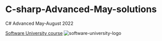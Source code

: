 # C-sharp-Advanced-May-solutions
C# Advanced May-August 2022

[Software University course](https://softuni.bg/trainings/3699/csharp-advanced-may-2022)
![software-university-logo](https://user-images.githubusercontent.com/99989417/173138263-15bb5ad8-a9fe-4427-8e39-b624dd83dc4d.svg)
